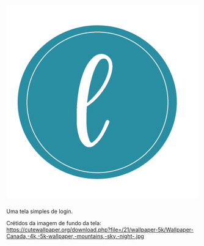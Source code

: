 <h1 align="center" width=100px heigth="100px">
  <img alt="L" title="L" src="./imagens/logo.png" />
</h1>

Uma tela simples de login.

Crétidos da imagem de fundo da tela: https://cutewallpaper.org/download.php?file=/21/wallpaper-5k/Wallpaper-Canada,-4k,-5k-wallpaper,-mountains,-sky,-night-.jpg
